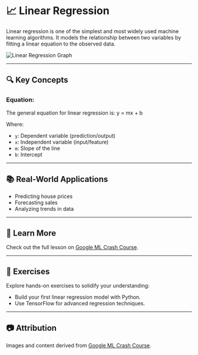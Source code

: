 # 📈 Linear Regression  

Linear regression is one of the simplest and most widely used machine learning algorithms. It models the relationship between two variables by fitting a linear equation to the observed data.  

![Linear Regression Graph](https://developers.google.com/machine-learning/crash-course/images/linear-regression-graph.png)  

---

## 🔍 Key Concepts  
### Equation:  
The general equation for linear regression is:  y = mx + b

Where:  
- `y`: Dependent variable (prediction/output)  
- `x`: Independent variable (input/feature)  
- `m`: Slope of the line  
- `b`: Intercept  

---

## 📚 Real-World Applications  
- Predicting house prices  
- Forecasting sales  
- Analyzing trends in data  

---

## 📖 Learn More  
Check out the full lesson on [Google ML Crash Course](https://developers.google.com/machine-learning/crash-course/linear-regression).  

---

## 🧩 Exercises  
Explore hands-on exercises to solidify your understanding:  
- Build your first linear regression model with Python.  
- Use TensorFlow for advanced regression techniques.  

---

## 📷 Attribution  
Images and content derived from [Google ML Crash Course](https://developers.google.com/machine-learning/crash-course/linear-regression).  


